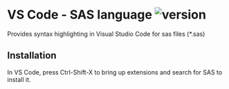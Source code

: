 # VS Code - SAS language ![version](https://img.shields.io/badge/version-0.1.3-brightgreen.svg)
Provides syntax highlighting in Visual Studio Code for sas files (*.sas)

## Installation
In VS Code, press Ctrl-Shift-X to bring up extensions and search for SAS to install it.
